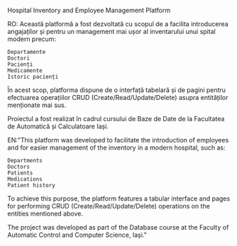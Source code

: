 Hospital Inventory and Employee Management Platform

RO: Această platformă a fost dezvoltată cu scopul de a facilita introducerea angajaților și pentru un management mai ușor al inventarului unui spital modern precum:

    Departamente
    Doctori
    Pacienți
    Medicamente
    Istoric pacienți

În acest scop, platforma dispune de o interfață tabelară și de pagini pentru efectuarea operațiilor CRUD (Create/Read/Update/Delete) asupra entităților menționate mai sus.

Proiectul a fost realizat în cadrul cursului de Baze de Date de la Facultatea de Automatică și Calculatoare Iași.

EN:"This platform was developed to facilitate the introduction of employees and for easier management of the inventory in a modern hospital, such as:

    Departments
    Doctors
    Patients
    Medications
    Patient history
    
To achieve this purpose, the platform features a tabular interface and pages for performing CRUD (Create/Read/Update/Delete) operations on the entities mentioned above.

The project was developed as part of the Database course at the Faculty of Automatic Control and Computer Science, Iași."
